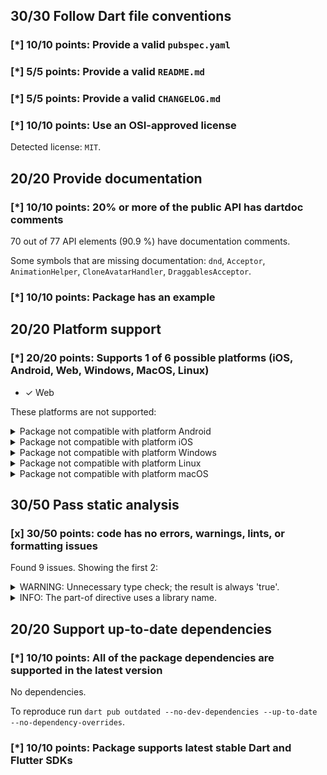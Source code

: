 ## 30/30 Follow Dart file conventions

### [*] 10/10 points: Provide a valid `pubspec.yaml`


### [*] 5/5 points: Provide a valid `README.md`


### [*] 5/5 points: Provide a valid `CHANGELOG.md`


### [*] 10/10 points: Use an OSI-approved license

Detected license: `MIT`.

## 20/20 Provide documentation

### [*] 10/10 points: 20% or more of the public API has dartdoc comments

70 out of 77 API elements (90.9 %) have documentation comments.

Some symbols that are missing documentation: `dnd`, `Acceptor`, `AnimationHelper`, `CloneAvatarHandler`, `DraggablesAcceptor`.

### [*] 10/10 points: Package has an example


## 20/20 Platform support

### [*] 20/20 points: Supports 1 of 6 possible platforms (iOS, Android, **Web**, Windows, MacOS, Linux)

* ✓ Web

These platforms are not supported:

<details>
<summary>
Package not compatible with platform Android
</summary>

Because:
* `package:dnd/dnd.dart` that imports:
* `dart:js`
</details>
<details>
<summary>
Package not compatible with platform iOS
</summary>

Because:
* `package:dnd/dnd.dart` that imports:
* `dart:js`
</details>
<details>
<summary>
Package not compatible with platform Windows
</summary>

Because:
* `package:dnd/dnd.dart` that imports:
* `dart:js`
</details>
<details>
<summary>
Package not compatible with platform Linux
</summary>

Because:
* `package:dnd/dnd.dart` that imports:
* `dart:js`
</details>
<details>
<summary>
Package not compatible with platform macOS
</summary>

Because:
* `package:dnd/dnd.dart` that imports:
* `dart:js`
</details>

## 30/50 Pass static analysis

### [x] 30/50 points: code has no errors, warnings, lints, or formatting issues

Found 9 issues. Showing the first 2:

<details>
<summary>
WARNING: Unnecessary type check; the result is always 'true'.
</summary>

`lib/src/draggable_manager.dart:183:9`

```
    ╷
183 │     if (target is Element &&
    │         ^^^^^^^^^^^^^^^^^
    ╵
```

To reproduce make sure you are using the [lints_core](https://pub.dev/packages/lints) and run `dart analyze lib/src/draggable_manager.dart`
</details>
<details>
<summary>
INFO: The part-of directive uses a library name.
</summary>

`lib/src/draggable.dart:1:1`

```
  ╷
1 │ part of dnd;
  │ ^^^^^^^^^^^^
  ╵
```

To reproduce make sure you are using the [lints_core](https://pub.dev/packages/lints) and run `dart analyze lib/src/draggable.dart`
</details>

## 20/20 Support up-to-date dependencies

### [*] 10/10 points: All of the package dependencies are supported in the latest version

No dependencies.

To reproduce run `dart pub outdated --no-dev-dependencies --up-to-date --no-dependency-overrides`.


### [*] 10/10 points: Package supports latest stable Dart and Flutter SDKs
